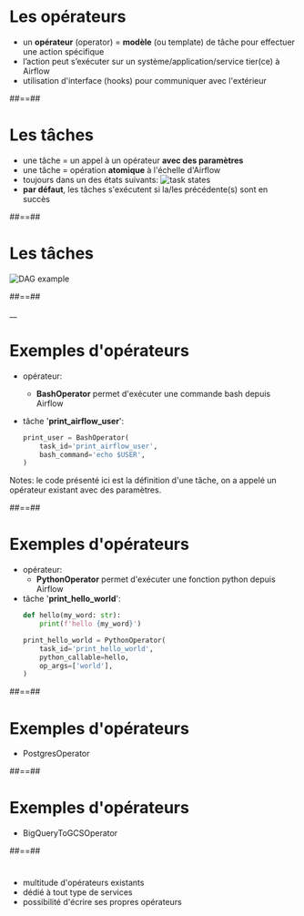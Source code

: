 # Les opérateurs

- un **opérateur** (operator) = **modèle** (ou template) de tâche pour effectuer une action spécifique
- l’action peut s’exécuter sur un système/application/service tier(ce) à Airflow
- utilisation d'interface (hooks) pour communiquer avec l'extérieur


##==##
<!-- .slide: -->
# Les tâches

- une tâche = un appel à un opérateur **avec des paramètres**
- une tâche = opération **atomique** à l'échelle d'Airflow
- toujours dans un des états suivants:
  ![task states](./assets/images/task_states.png)
- **par défaut**, les tâches s'exécutent si la/les précédente(s) sont en succès


##==##
<!-- .slide: -->
# Les tâches

![DAG example](./assets/images/state_example.png)


##==##
<!-- .slide: -->__
# Exemples d'opérateurs

- opérateur:
  - **BashOperator** permet d'exécuter une commande bash depuis Airflow

- tâche '**print_airflow_user**':
  ```python
  print_user = BashOperator(
      task_id='print_airflow_user',
      bash_command='echo $USER',
  )
  ```
  
Notes: le code présenté ici est la définition d'une tâche, on a appelé un opérateur existant avec des paramètres.

##==##
<!-- .slide: -->
# Exemples d'opérateurs
- opérateur:
  - **PythonOperator** permet d'exécuter une fonction python depuis Airflow
- tâche '**print_hello_world**':
  ```python
  def hello(my_word: str):
      print(f'hello {my_word}')
  
  print_hello_world = PythonOperator(
      task_id='print_hello_world',
      python_callable=hello,
      op_args=['world'],
  )
  ```

##==##
<!-- .slide: -->
# Exemples d'opérateurs
- PostgresOperator


##==##
<!-- .slide: -->
# Exemples d'opérateurs
- BigQueryToGCSOperator


##==##
<!-- .slide: -->
# 

- multitude d'opérateurs existants
- dédié à tout type de services
- possibilité d'écrire ses propres opérateurs
